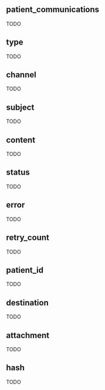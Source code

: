 ## patient_communications

TODO

## type

TODO

## channel

TODO

## subject

TODO

## content

TODO

## status

TODO

## error

TODO

## retry_count

TODO

## patient_id

TODO

## destination

TODO

## attachment

TODO

## hash

TODO

